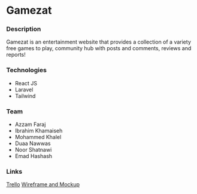 # Gamezat

### Description

Gamezat is an entertainment website that provides a collection of a variety free games to play, community hub with posts and comments, reviews and reports!

### Technologies

- React JS
- Laravel
- Tailwind

### Team

- Azzam Faraj
- Ibrahim Khamaiseh
- Mohammed Khalel
- Duaa Nawwas
- Noor Shatnawi
- Emad Hashash

### Links

[Trello](https://trello.com/b/vLjrY8xZ/gamezat)
[Wireframe and Mockup](https://www.figma.com/file/CLMGPAYKMMA5Jtkv6h3lyT/Untitled?t=AIUMH2api7oGlLvm-0)
